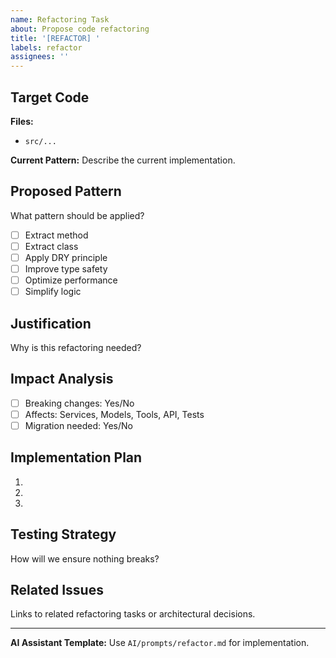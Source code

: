 ```yaml
---
name: Refactoring Task
about: Propose code refactoring
title: '[REFACTOR] '
labels: refactor
assignees: ''
---
```


## Target Code
**Files:**
- `src/...`

**Current Pattern:**
Describe the current implementation.

## Proposed Pattern
What pattern should be applied?
- [ ] Extract method
- [ ] Extract class
- [ ] Apply DRY principle
- [ ] Improve type safety
- [ ] Optimize performance
- [ ] Simplify logic

## Justification
Why is this refactoring needed?

## Impact Analysis
- [ ] Breaking changes: Yes/No
- [ ] Affects: Services, Models, Tools, API, Tests
- [ ] Migration needed: Yes/No

## Implementation Plan
1. 
2. 
3. 

## Testing Strategy
How will we ensure nothing breaks?

## Related Issues
Links to related refactoring tasks or architectural decisions.

---

**AI Assistant Template:** Use `AI/prompts/refactor.md` for implementation.
